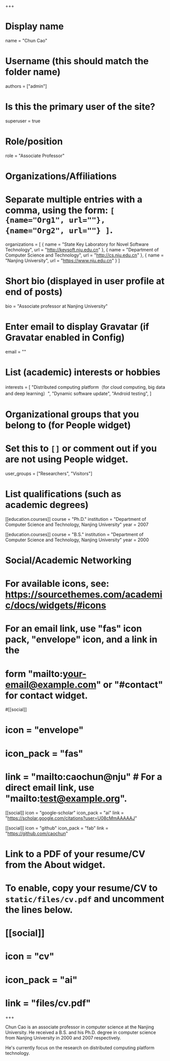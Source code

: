 +++
# Display name
name = "Chun Cao"

# Username (this should match the folder name)
authors = ["admin"]

# Is this the primary user of the site?
superuser = true

# Role/position
role = "Associate Professor"

# Organizations/Affiliations
#   Separate multiple entries with a comma, using the form: `[ {name="Org1", url=""}, {name="Org2", url=""} ]`.
organizations = [ { name = "State Key Laboratory for Novel Software Technology", url = "http://keysoft.nju.edu.cn" }, { name = "Department of Computer Science and Technology", url = "http://cs.nju.edu.cn" }, { name = "Nanjing University", url = "https://www.nju.edu.cn" } ]

# Short bio (displayed in user profile at end of posts)
bio = "Associate professor at Nanjing University"

# Enter email to display Gravatar (if Gravatar enabled in Config)
email = ""

# List (academic) interests or hobbies
interests = [
  "Distributed computing platform（for cloud computing, big data and deep learning）",
  "Dynamic software update",
  "Android testing",
]

# Organizational groups that you belong to (for People widget)
#   Set this to `[]` or comment out if you are not using People widget.
user_groups = ["Researchers", "Visitors"]

# List qualifications (such as academic degrees)
[[education.courses]]
  course = "Ph.D."
  institution = "Department of Computer Science and Technology, Nanjing University"
  year = 2007

[[education.courses]]
  course = "B.S."
  institution = "Department of Computer Science and Technology, Nanjing University"
  year = 2000

# Social/Academic Networking
# For available icons, see: https://sourcethemes.com/academic/docs/widgets/#icons
#   For an email link, use "fas" icon pack, "envelope" icon, and a link in the
#   form "mailto:your-email@example.com" or "#contact" for contact widget.

#[[social]]
#  icon = "envelope"
#  icon_pack = "fas"
#  link = "mailto:caochun@nju"  # For a direct email link, use "mailto:test@example.org".

[[social]]
  icon = "google-scholar"
  icon_pack = "ai"
  link = "https://scholar.google.com/citations?user=U08cMmAAAAAJ"

[[social]]
  icon = "github"
  icon_pack = "fab"
  link = "https://github.com/caochun"

# Link to a PDF of your resume/CV from the About widget.
# To enable, copy your resume/CV to `static/files/cv.pdf` and uncomment the lines below.
# [[social]]
#   icon = "cv"
#   icon_pack = "ai"
#   link = "files/cv.pdf"

+++

Chun Cao is an associate professor in computer science at the Nanjing University. He received a B.S. and his Ph.D. degree in computer science from Nanjing University in 2000 and 2007 respectively.

He's currently focus on the research on distributed computing platform technology.
